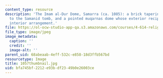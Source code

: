 ```yaml
---
content_type: resource
description: 'The Imam al-Dur Dome, Samarra (ca. 1085): a brick tapering cube, similar
  to the Samanid tomb, and a pointed muqarnas dome whose exterior reciprocates the
  interior arrangement.'
file: https://ol-ocw-studio-app-qa.s3.amazonaws.com/courses/4-614-religious-architecture-and-islamic-cultures-fall-2002/bfa745bf2212e93bdf2349b0e26003ce_1057thumbnail.jpg
file_type: image/jpeg
image_metadata:
  caption: ''
  credit: ''
  image-alt: ''
parent_uid: 68abeaab-4eff-532c-e858-18d3ffb567bd
resourcetype: Image
title: 1057thumbnail.jpg
uid: bfa745bf-2212-e93b-df23-49b0e26003ce
---
```

